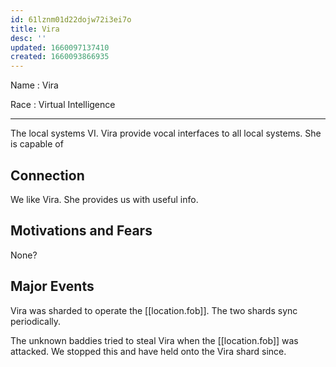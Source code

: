 ```yaml
---
id: 61lznm01d22dojw72i3ei7o
title: Vira
desc: ''
updated: 1660097137410
created: 1660093866935
---
```


Name
: Vira

Race
: Virtual Intelligence

---

The local systems VI. Vira provide vocal interfaces to all local systems. She is capable of 

## Connection
We like Vira. She provides us with useful info.

## Motivations and Fears
None?

## Major Events
Vira was sharded to operate the [[location.fob]]. The two shards sync periodically.

The unknown baddies tried to steal Vira when the [[location.fob]] was attacked. We stopped this and have held onto the Vira shard since.